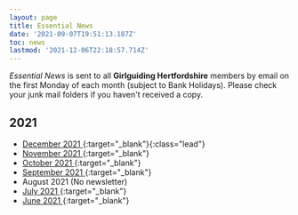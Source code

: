 ```yaml
---
layout: page
title: Essential News
date: '2021-09-07T19:51:13.187Z'
toc: news
lastmod: '2021-12-06T22:18:57.714Z'
---
```


_Essential News_ is sent to all **Girlguiding Hertfordshire** members by email on the first Monday of each month (subject to Bank Holidays). Please check your junk mail folders if you haven't received a copy.

## 2021
- [December 2021 <i class="fa fa-external-link"></i>](https://mailchi.mp/2c8ad8b2e52e/dec-2021-essential-news-5000438){:target="_blank"}{:class="lead"}
- [November 2021 <i class="fa fa-external-link"></i>](https://mailchi.mp/65b0a7d996c4/nov-2021-essential-news-4986410){:target="_blank"}
- [October 2021 <i class="fa fa-external-link"></i>](https://mailchi.mp/e1eb216f47fe/oct-2021-essential-news-4972418){:target="_blank"}
- [September 2021 <i class="fa fa-external-link"></i>](https://mailchi.mp/47bc1115bc9e/sept-2021-essential-news){:target="_blank"}
- August 2021 (No newsletter)
- [July 2021 <i class="fa fa-external-link"></i>](https://mailchi.mp/2a701b398b86/july-2021-essential-news){:target="_blank"}
- [June 2021 <i class="fa fa-external-link"></i>](https://mailchi.mp/be4b583e65bd/june-2021-essential-news){:target="_blank"}
